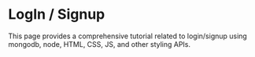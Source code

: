 # LogIn / Signup 

This page provides a comprehensive tutorial related to login/signup using mongodb, node, HTML, CSS, JS, and other styling APIs.